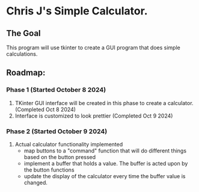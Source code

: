 # Chris J's Simple Calculator.
## The Goal
This program will use tkinter to create a GUI program that does simple calculations.
## Roadmap:

### Phase 1 (Started October 8 2024)
1. TKinter GUI interface will be created in this phase to create a calculator. (Completed Oct 8 2024)
2. Interface is customized to look prettier (Completed Oct 9 2024)

### Phase 2 (Started October 9 2024)
1. Actual calculator functionality implemented
    - map buttons to a "command" function that will do different things based on the button pressed
    - implement a buffer that holds a value. The buffer is acted upon by the button functions
    - update the display of the calculator every time the buffer value is changed.
